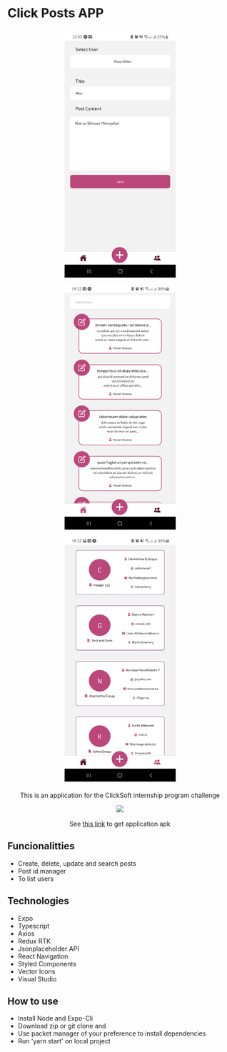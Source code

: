 # Click Posts APP
<div align="center">
  <img src="./images_app/create_post.jpg" alt="void home" width="249" height="552" style="margin: 5px;">
  <img src="./images_app/feed.jpg" alt="void home" width="249" height="552" style="margin: 5px;">
  <img src="./images_app/users.jpg" alt="void home" width="249" height="552" style="margin: 5px;">
</div>
<p align="center">This is an application for the ClickSoft internship program challenge</p>
<p align="center">
    <a href = ""><img src="https://img.shields.io/badge/Done%20for%20Intership-9966FF?&style=for-the-badge"></a>
</p>
<p align="center">
    See <a href = "./releases/ClickPosts-v1.apk">this link</a> to get application apk
</p>
<h2>Funcionalitties</h2>
<ul>
  <li>Create, delete, update and search posts</li>
  <li>Post id manager</li>
  <li>To list users</li>
</ul>
<h2>Technologies</h2>
<ul>
  <li>Expo</li>
  <li>Typescript</li>
  <li>Axios</li>
  <li>Redux RTK</li>
  <li>Jsonplaceholder API</li>
  <li>React Navigation</li>
  <li>Styled Components</li>
  <li>Vector Icons</li>
  <li>Visual Studio</li>
</ul>
<h2>How to use</h2>
<ul>
  <li>Install Node and Expo-Cli</li>
  <li>Download zip or git clone and</li>
  <li>Use packet manager of your preference to install dependencies</li>
  <li>Run 'yarn start' on local project</li>
</ul>
